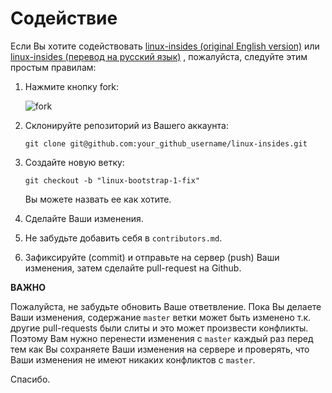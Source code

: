 Содействие
================================================================================

Если Вы хотите содействовать [linux-insides (original English version)](https://github.com/0xAX/linux-insides) или [linux-insides (перевод на русский язык)](https://github.com/lekarto/linux-insides) , пожалуйста, следуйте этим простым правилам:

1. Нажмите кнопку fork:

    ![fork](http://oi58.tinypic.com/jj2trm.jpg)

2. Склонируйте репозиторий из Вашего аккаунта:

    ```
    git clone git@github.com:your_github_username/linux-insides.git
    ```

3. Создайте новую ветку:

    ```
    git checkout -b "linux-bootstrap-1-fix"
    ```
    Вы можете назвать ее как хотите.

4. Сделайте Ваши изменения.

5. Не забудьте добавить себя в `contributors.md`.

6. Зафиксируйте (commit) и отправьте на сервер (push) Ваши изменения, затем сделайте pull-request на Github.

**ВАЖНО**

Пожалуйста, не забудьте обновить Ваше ответвление. Пока Вы делаете Ваши изменения, содержание `master` ветки может быть изменено т.к. другие pull-requests были слиты и это может произвести конфликты. Поэтому Вам нужно перенести изменения с `master` каждый раз перед тем как Вы сохраняете Ваши изменения на сервере и проверять, что Ваши изменения не имеют никаких конфликтов с `master`.

Спасибо.
